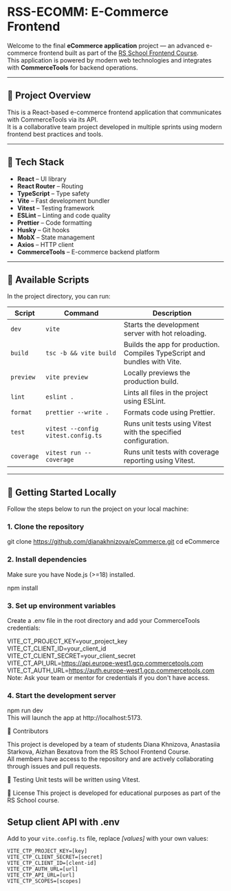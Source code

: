 # RSS-ECOMM: E-Commerce Frontend

Welcome to the final **eCommerce application** project — an advanced e-commerce frontend built as part of the [RS School Frontend Course](https://rs.school/js/).  
This application is powered by modern web technologies and integrates with **CommerceTools** for backend operations.

---

## 📌 Project Overview

This is a React-based e-commerce frontend application that communicates with CommerceTools via its API.  
It is a collaborative team project developed in multiple sprints using modern frontend best practices and tools.

---

## 🧰 Tech Stack

- **React** – UI library
- **React Router** – Routing
- **TypeScript** – Type safety
- **Vite** – Fast development bundler
- **Vitest** – Testing framework
- **ESLint** – Linting and code quality
- **Prettier** – Code formatting
- **Husky** – Git hooks
- **MobX** – State management
- **Axios** – HTTP client
- **CommerceTools** – E-commerce backend platform

---

## 📜 Available Scripts

In the project directory, you can run:

| Script         | Command                              | Description                                                                 |
|----------------|--------------------------------------|-----------------------------------------------------------------------------|
| `dev`          | `vite`                               | Starts the development server with hot reloading.                          |
| `build`        | `tsc -b && vite build`               | Builds the app for production. Compiles TypeScript and bundles with Vite. |
| `preview`      | `vite preview`                       | Locally previews the production build.                                     |
| `lint`         | `eslint .`                           | Lints all files in the project using ESLint.                               |
| `format`       | `prettier --write .`                 | Formats code using Prettier.                                               |
| `test`         | `vitest --config vitest.config.ts`    | Runs unit tests using Vitest with the specified configuration.              |
| `coverage`     | `vitest run --coverage`              | Runs unit tests with coverage reporting using Vitest.                      |


---

## 🚀 Getting Started Locally

Follow the steps below to run the project on your local machine:

### 1. Clone the repository

git clone https://github.com/dianakhnizova/eCommerce.git
cd eCommerce

### 2. Install dependencies
Make sure you have Node.js (>=18) installed.

npm install
### 3. Set up environment variables
Create a .env file in the root directory and add your CommerceTools credentials:

VITE_CT_PROJECT_KEY=your_project_key  
VITE_CT_CLIENT_ID=your_client_id  
VITE_CT_CLIENT_SECRET=your_client_secret  
VITE_CT_API_URL=https://api.europe-west1.gcp.commercetools.com  
VITE_CT_AUTH_URL=https://auth.europe-west1.gcp.commercetools.com  
Note: Ask your team or mentor for credentials if you don't have access.  

### 4. Start the development server

npm run dev  
This will launch the app at http://localhost:5173.  

👥 Contributors  

This project is developed by a team of students Diana Khnizova, Anastasiia Starkova, Aizhan Bexatova from the RS School Frontend Course.  
All members have access to the repository and are actively collaborating through issues and pull requests.  

🧪 Testing
Unit tests will be written using Vitest.

📄 License
This project is developed for educational purposes as part of the RS School course.

## Setup client API with .env
Add to your `vite.config.ts` file, replace <i>[values]</i> with your own values:
```
VITE_CTP_PROJECT_KEY=[key]
VITE_CTP_CLIENT_SECRET=[secret]
VITE_CTP_CLIENT_ID=[clent-id]
VITE_CTP_AUTH_URL=[url]
VITE_CTP_API_URL=[url]
VITE_CTP_SCOPES=[scopes]
```

